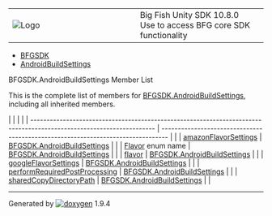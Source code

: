 <table>
<colgroup>
<col style="width: 50%" />
<col style="width: 50%" />
</colgroup>
<tbody>
<tr class="odd">
<td><img src="Icon-100.png" alt="Logo" /></td>
<td><div id="projectname">
Big Fish Unity SDK<span id="projectnumber"> 10.8.0</span>
</div>
<div id="projectbrief">
Use to access BFG core SDK functionality
</div></td>
</tr>
</tbody>
</table>

  - [BFGSDK](namespace_b_f_g_s_d_k.html)
  - [AndroidBuildSettings](class_b_f_g_s_d_k_1_1_android_build_settings.html)

BFGSDK.AndroidBuildSettings Member List

This is the complete list of members for
[BFGSDK.AndroidBuildSettings](class_b_f_g_s_d_k_1_1_android_build_settings.html),
including all inherited members.

|                                                                                                                      |                                                                                  |  |
| -------------------------------------------------------------------------------------------------------------------- | -------------------------------------------------------------------------------- |  |
| [amazonFlavorSettings](class_b_f_g_s_d_k_1_1_android_build_settings.html#a745bc2c3d433c6dc3ec9bcf891fd9fb6)          | [BFGSDK.AndroidBuildSettings](class_b_f_g_s_d_k_1_1_android_build_settings.html) |  |
| [Flavor](class_b_f_g_s_d_k_1_1_android_build_settings.html#af6efca103e5e27caf97004e756f4de84) enum name              | [BFGSDK.AndroidBuildSettings](class_b_f_g_s_d_k_1_1_android_build_settings.html) |  |
| [flavor](class_b_f_g_s_d_k_1_1_android_build_settings.html#aaafa5db5ec1890429560a9b37a9f5ead)                        | [BFGSDK.AndroidBuildSettings](class_b_f_g_s_d_k_1_1_android_build_settings.html) |  |
| [googleFlavorSettings](class_b_f_g_s_d_k_1_1_android_build_settings.html#a80bcb0eb8b88b7a2c36f9aa57df522c5)          | [BFGSDK.AndroidBuildSettings](class_b_f_g_s_d_k_1_1_android_build_settings.html) |  |
| [performRequiredPostProcessing](class_b_f_g_s_d_k_1_1_android_build_settings.html#a9777d45200988bbf690ebdf5a8ced2a8) | [BFGSDK.AndroidBuildSettings](class_b_f_g_s_d_k_1_1_android_build_settings.html) |  |
| [sharedCopyDirectoryPath](class_b_f_g_s_d_k_1_1_android_build_settings.html#a604e3b274f4785522637451def41982e)       | [BFGSDK.AndroidBuildSettings](class_b_f_g_s_d_k_1_1_android_build_settings.html) |  |

-----

Generated
by [![doxygen](doxygen.svg)](https://www.doxygen.org/index.html) 1.9.4
